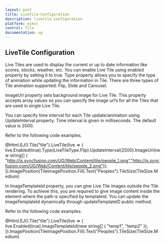 ```yaml
---
layout: post
title: LiveTile-Configuration
description: livetile configuration
platform: ejmvc
control: Tile
documentation: ug
---
```


## LiveTile Configuration

Live Tiles are used to display the current or up to date information like scores, stocks, weather, etc. You can enable Live Tile using enabled property by setting it to true. Type property allows you to specify the type of animation while updating the information in Tile. There are three types of Tile animation supported: Flip, Slide and Carousel.

ImageUrl property sets background image for Live Tile. This property accepts array values so you can specify the image url’s for all the Tiles that are used in single Live Tile. 

You can specify time interval for each Tile update/animation using UpdateInterval property. Time interval is given in milliseconds. The default value is 2000.

Refer to the following code examples.





@Html.EJ().Tile("tile").LiveTile(live => { live.Enabled(true).Type(LiveTileType.Flip).UpdateInterval(2500).ImageUrl(new string[] { "http://js.syncfusion.com/UG/Web/Content/tile/people_1.png","http://js.syncfusion.com/UG/Web/Content/tile/people_2.png"}); }).ImagePosition(TileImagePosition.Fill).Text("Peoples").TileSize(TileSize.Medium)                    



In ImageTemplateId property, you can give Live Tile images outside the Tile rendering. To achieve this, you are required to give image content inside the element where the path is specified by templateid. You can update the ImageTemplateId dynamically through updateTemplateID public method.

Refer to the following code examples. 





@Html.EJ().Tile("tile").LiveTile(live => { live.Enabled(true).ImageTemplateId(new string[] { "temp1", "temp2" }); }).ImagePosition(TileImagePosition.Fill).Text("Peoples").TileSize(TileSize.Medium)



<div id="temp1" style="background-image:url('http://js.syncfusion.com/ug/web/content/tile/people_1.png'); width:100%; height:100%;">

</div>

<div id="temp2" style="background-image: url('http://js.syncfusion.com/ug/web/content/tile/people_2.png'); width:100%; height:100%;">

</div>



You can specify the array of images for Live Tile through CSS classes by using ImageClass property and you can define the desired styles in the specified class.

Refer to the following code examples.





@Html.EJ().Tile("tile").LiveTile(live => { live.Enabled(true).ImageClass(new string[] { "people1", "people2" }); }).ImagePosition(TileImagePosition.Fill).Text("Peoples").TileSize(TileSize.Medium)

<style>

    .people1 {

        background-image: url('http://js.syncfusion.com/UG/Web/Content/tile/people_1.png');

    }



    .people2 {

        background-image: url('http://js.syncfusion.com/UG/Web/Content/tile/people_2.png');

    }

</style>



